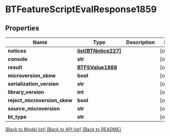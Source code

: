# BTFeatureScriptEvalResponse1859

## Properties
Name | Type | Description | Notes
------------ | ------------- | ------------- | -------------
**notices** | [**list[BTNotice227]**](BTNotice227.md) |  | [optional] 
**console** | **str** |  | [optional] 
**result** | [**BTFSValue1888**](BTFSValue1888.md) |  | [optional] 
**microversion_skew** | **bool** |  | [optional] 
**serialization_version** | **str** |  | [optional] 
**library_version** | **int** |  | [optional] 
**reject_microversion_skew** | **bool** |  | [optional] 
**source_microversion** | **str** |  | [optional] 
**bt_type** | **str** |  | [optional] 

[[Back to Model list]](../README.md#documentation-for-models) [[Back to API list]](../README.md#documentation-for-api-endpoints) [[Back to README]](../README.md)


